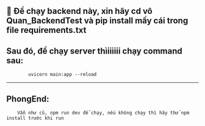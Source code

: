 ## 🚀 Để chạy backend này, xin hãy cd vô Quan_BackendTest và pip install mấy cái trong file requirements.txt


## Sau đó, để chạy server thìiiiiii chạy command sau:

```
        uvicorn main:app --reload
```
---
## PhongEnd:

```
    Vẫn như cũ, npm run dev để chạy, nếu không chạy thì hãy thử npm install trước khi run 
```
